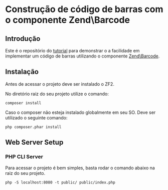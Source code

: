 Construção de código de barras com o componente Zend\Barcode
============================================================

Introdução
----------

Este é o repositório do [tutorial](http://www.diegobrocanelli.com.br/uncategorized/codigos-de-barra-com-zend-framework-2/) para demonstrar o a facilidade em implementar um código de barras utilizando o componente [Zend\Barcode](http://framework.zend.com/manual/current/en/modules/zend.barcode.creation.html).

Instalação
----------

Antes de acessar o projeto deve ser instalado o ZF2.

No diretório raiz do seu projeto utilize o comando:

    composer install

Caso o composer não esteja instalado globalmente em seu SO. Deve ser utilizado o seguinte comando:

    php composer.phar install

Web Server Setup
----------------

### PHP CLI Server

Para acessar o projeto é bem simples, basta rodar o comando abaixo na raiz do seu projeto.

    php -S localhost:8080 -t public/ public/index.php